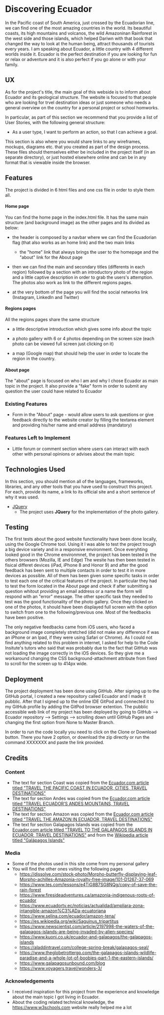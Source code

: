 # Discovering Ecuador

In the Pacific coast of South America, just crossed by the Ecuadorian line, we can find one of the most amazing countries in the world.
Its beautiful coasts, its high mountains and volcanos, the wild Amazoninan Rainforest in the west side and those islands, which helped Dariwn
with that book that changed the way to look at the human being, attract thousands of tourists every years.
I am speaking about Ecuador, a little country with 4 different worlds inside it. Ecuador is the perfect destination if you are looking for
fun or relax or adventure and it is also perfect if you go alone or with your family.

## UX

As for the project's title, the main goal of this webside is to inform about Ecuador and its geological structure. The website is
focused to that people who are looking for trvel destination ideas or just someone who needs a general overview on the country for a personal
project or school homworks.

In particular, as part of this section we recommend that you provide a list of User Stories, with the following general structure:
- As a user type, I want to perform an action, so that I can achieve a goal.

This section is also where you would share links to any wireframes, mockups, diagrams etc. that you created as part of the design process. These files should themselves either be included in the project itself (in an separate directory), or just hosted elsewhere online and can be in any format that is viewable inside the browser.

## Features

The project is divided in 6 html files and one css file in order to style them all.

#### Home page

You can find the home page in the index.html file.
It has the same main structure (and background image) as the other pages and its divided as below:

- the header is composed by a navbar where we can find the Ecuadorian flag (that also works as an home link) and the two main links
    - the "home" link that always brings the user to the homepage and the "about" link for the About page

- then we can find the main and secondary titles (differents in each region) followed by a section with an introductory photo of the region
  and a little captive description in order to grab the users's attemption. The photos also work as link to the different regions pages.

- at the very bottom of the page you will find the social networks link (Instagram, LinkedIn and Twitter)

#### Regions pages

All the regions pages share the same structure

- a little descriptive introduction which gives some info about the topic

- a photo gallery with 6 or 4 photos depending on the screen size (each photo can be viewed full screen just clicking on it)

- a map (Google map) that should help the user in order to locate the region in the country.

#### About page

The "about" page is focused on who I am and why I chose Ecuador as main topic in the project.
It also provide a "fake" form in order to submit any question the user could have related to Ecuador

### Existing Features
- Form in the "About" page - would allow users to ask questions or give feedback directly to the website creator by filling the textarea element
and providing his/her name and email address (mandatory)

### Features Left to Implement
- Little forum or comment section where users can interact with each other with personal opinions or advises about the main topic

## Technologies Used

In this section, you should mention all of the languages, frameworks, libraries, and any other tools that you have used to construct this project. For each, provide its name, a link to its official site and a short sentence of why it was used.

- [JQuery](https://jquery.com)
    - The project uses **JQuery** for the implementation of the photo gallery.


## Testing

The first tests about the good website functionality have been done locally, using the Google Chrome tool. Using it I was able to test the project trough a big device variety
and in a responsive environment.
Once everyhting looked good in the Chrome environmnet, the project has been tested in the others browsers (Mozilla, IE and Edge)
The wesite has then been tested in fisical differet devices (iPad, iPhone 8 and Honor 9) and after the good feedback has been sent to multiple contacts in order to test it
in more devices as possible.
All of them has been given some specific tasks in order to test each one of the critical features of the project.
In particular they had to test the form located in the About page and check if after submitting a question whitout providing an email address or a name the form will respond
with an "error" message.
The other specific task they needed to test was the good functionality of the photo gallery. Once they clicked on one of the photos, it should have been displayed full screen
with the option to switch from one to the following/previous one.
Most of the feedbacks have been positive.

The only negative feedbacks came from iOS users, who faced a background image completely stretched (did not make any difference if was an iPhone or an Ipad, if they were using Safari or Chrome). As I could not find anything related to this
problem in internet, I asked for help to the Code Insitute's tutors who said that was probably due to the fact that GitHub was not loading the
image correctly in the iOS devices. So they give me a workaround changing the CSS background-attachment attribute from fixed to scroll for the screen up to 414px wide.





## Deployment

The project deployment has been done using GitHub.
After signing up to the GitHub portal, I created a new repository called Ecuador and I made it pubblic.
After that I signed up to the online IDE GitPod and connected it to my GitHub profile by adding the GitPod browser extention.
The pubblic accessible web link of my project has been deployed by going to GitHub --> Ecuador repository --> Settings --> scrolling down until GitHub Pages and
changing the first option from None to Master Branch.

In order to run the code locally you need to click on the Clone or Download button. There you have 2 option, or download the zip directly or run the command XXXXXXX and paste the link provided.


## Credits

### Content
- The text for section Coast was copied from the [Ecuador.com article titled "TRAVEL THE PACIFIC COAST IN ECUADOR, CITIES, TRAVEL DESTINATIONS"](http://www.ecuador.com/regions/costa-coastline/)
- The text for section Andes was copied from the [Ecuador.com article titled "TRAVEL ECUADOR’S ANDES MOUNTAINS, TRAVEL DESTINATIONS"](http://www.ecuador.com/regions/sierra-andes/)
- The text for section Amazon was copied from the [Ecuador.com article titled "TRAVEL THE AMAZON IN ECUADOR, TRAVEL DESTINATIONS"](http://www.ecuador.com/regions/oriente-amazon/)
- The text for section Galapagos Islands was copied from the [Ecuador.com article titled "TRAVEL TO THE GALAPAGOS ISLANDS IN ECUADOR, TRAVEL DESTINATIONS"](http://www.ecuador.com/regions/galapagos-islands/)
and from the [Wikipedia article titled "Galápagos Islands"](https://en.wikipedia.org/wiki/Gal%C3%A1pagos_Islands)

### Media

- Some of the photos used in this site come from my personal gallery
- You will find the other ones vsiting the following pages
    - https://dissolve.com/stock-photo/Morpho-butterfly-displaying-leaf-Morpho-achilles-Amazonia-royalty-free-image/101-D1267-37-069
    - https://www.tes.com/lessons/e4TiG8B7SG8NQg/copy-of-save-the-rain-forest
    - https://www.firesideadventures.ca/amazonia-indigenous-roots-of-ecuador
    - https://www.ecuadortv.ec/noticias/actualidad/ampliara-zona-intangible-amazon%C3%ADa-ecuatoriana
    - https://www.selina.com/ecuador/amazon-tena/
    - https://es.wikipedia.org/wiki/Saguinus_tripartitus
    - https://www.newscientist.com/article/2197998-the-waters-of-the-galapagos-islands-are-being-invaded-by-alien-species/
    - https://www.kuoni.co.uk/ecuador-and-galapagos/the-galapagos-islands
    - https://aladdintravel.com/college-spring-break/galapagos-seal/
    - https://www.theglobetrottergp.com/the-galapagos-islands-wildlife-paradise-and-a-whole-lot-of-boobies-part-1-the-eastern-islands/
    - https://www.galapagosunbound.com/blog
    - https://www.voyagers.travel/wonders-3/

### Acknowledgements

- I received inspiration for this project from the experience and knowledge about the main topic I got living in Ecuador.
- About the coding related technical knowledge, the https://www.w3schools.com website really helped me a lot